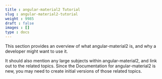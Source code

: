 ```yaml
---
title : angular-material2 Tutorial
slug : angular-material2-tutorial
weight : 9985
draft : false
images : []
type : docs
---
```


This section provides an overview of what angular-material2 is, and why a developer might want to use it.

It should also mention any large subjects within angular-material2, and link out to the related topics.  Since the Documentation for angular-material2 is new, you may need to create initial versions of those related topics.

